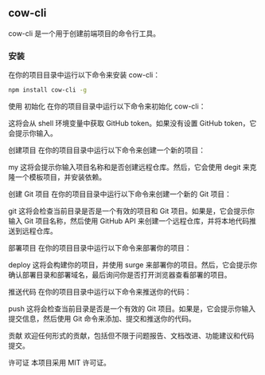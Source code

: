 ## cow-cli
cow-cli 是一个用于创建前端项目的命令行工具。

### 安装
在你的项目目录中运行以下命令来安装 cow-cli：
```bash
npm install cow-cli -g
```

使用
初始化
在你的项目目录中运行以下命令来初始化 cow-cli：

这将会从 shell 环境变量中获取 GitHub token。如果没有设置 GitHub token，它会提示你输入。

创建项目
在你的项目目录中运行以下命令来创建一个新的项目：

my
这将会提示你输入项目名称和是否创建远程仓库。然后，它会使用 degit 来克隆一个模板项目，并安装依赖。

创建 Git 项目
在你的项目目录中运行以下命令来创建一个新的 Git 项目：

git
这将会检查当前目录是否是一个有效的项目和 Git 项目。如果是，它会提示你输入 Git 项目名称，然后使用 GitHub API 来创建一个远程仓库，并将本地代码推送到远程仓库。

部署项目
在你的项目目录中运行以下命令来部署你的项目：

deploy
这将会构建你的项目，并使用 surge 来部署你的项目。然后，它会提示你确认部署目录和部署域名，最后询问你是否打开浏览器查看部署的项目。

推送代码
在你的项目目录中运行以下命令来推送你的代码：

push
这将会检查当前目录是否是一个有效的 Git 项目。如果是，它会提示你输入提交信息，然后使用 Git 命令来添加、提交和推送你的代码。

贡献
欢迎任何形式的贡献，包括但不限于问题报告、文档改进、功能建议和代码提交。

许可证
本项目采用 MIT 许可证。